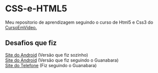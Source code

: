 <h1> CSS-e-HTML5 </h1> 

Meu repositorio de aprendizagem seguindo o curso de Html5 e Css3 do <a href="https://www.cursoemvideo.com">CursoEmVideo.</a>

 <h2>Desafios que fiz</h2>

[Site do Android](https://imthemikaell.github.io/CSS-e-HTML/Módulo%202/Desafios/Desafio010/index.html) (Versão que fiz sozinho)
<br>
[Site do Android](https://imthemikaell.github.io/CSS-e-HTML/Módulo%202/Desafios/Desafio010%20(Versao%20Resolvida)/android.html) (Versão que fiz seguindo o Guanabara)
<br>
[Site do Telefone](https://imthemikaell.github.io/CSS-e-HTML/Módulo%204/Desafios/d013/index.html) (Fiz seguindo o Guanabara)
